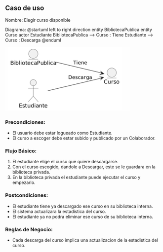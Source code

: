 ﻿## Caso de uso
Nombre: Elegir curso disponible

Diagrama:
@startuml
left to right direction
entity BibliotecaPublica
entity Curso
actor Estudiante
BibliotecaPublica --> Curso : Tiene
Estudiante --> Curso : Descarga
@enduml

![alt text](imagen-4.png)

### Precondiciones:
- El usuario debe estar logueado como Estudiante.
- El curso a escoger debe estar subido y publicado por un Colaborador.

### Flujo Básico:
1. El estudiante elige el curso que quiere descargarse.
2. Con el curso escogido, dandole a Descargar, este se le guardara en la biblioteca privada.
3. En la biblioteca privada el estudiante puede ejecutar el curso y empezarlo.

### Postcondiciones:
- El estudiante tiene ya descargado ese curso en su biblioteca interna.
- El sistema actualizara la estadistica del curso.
- El estudiante ya no podra eliminar ese curso de su biblioteca interna.

### Reglas de Negocio:
- Cada descarga del curso implica una actualizacion de la estadistica del curso.


